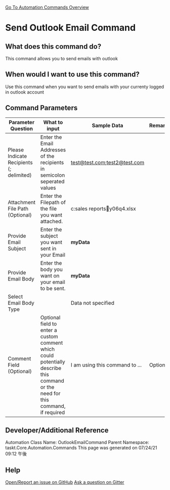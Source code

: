 <!--TITLE: Send Outlook Email Command -->
<!-- SUBTITLE: a command in the Outlook Commands group. -->
[Go To Automation Commands Overview](/automation-commands.md)


# Send Outlook Email Command


## What does this command do?
This command allows you to send emails with outlook


## When would I want to use this command?
Use this command when you want to send emails with your currenty logged in outlook account


## Command Parameters
| Parameter Question   	| What to input  	|  Sample Data 	| Remarks  	|
| ---                    | ---               | ---           | ---       |
|Please Indicate Recipients (; delimited)|Enter the Email Addresses of the recipients in semicolon seperated values|test@test.com;test2@test.com||
|Attachment File Path (Optional)|Enter the Filepath of the file you want attached.|c:sales reportsy06q4.xlsx||
|Provide Email Subject|Enter the subject you want sent in your Email|**myData**||
|Provide Email Body|Enter the body you want on your email to be sent.|**myData**||
|Select Email Body Type||Data not specified||
|Comment Field (Optional)|Optional field to enter a custom comment which could potentially describe this command or the need for this command, if required|I am using this command to ...|Optional|


## Developer/Additional Reference
Automation Class Name: OutlookEmailCommand
Parent Namespace: taskt.Core.Automation.Commands
This page was generated on 07/24/21 09:12 午後


## Help
[Open/Report an issue on GitHub](https://github.com/saucepleez/taskt/issues/new)
[Ask a question on Gitter](https://gitter.im/taskt-rpa/Lobby)
